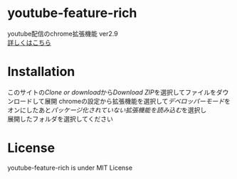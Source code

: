 # youtube-feature-rich
youtube配信のchrome拡張機能 ver2.9<br>
[詳しくはこちら](https://blog.yuki0311.com/youtube-feature-rich-v1/ "詳しくはこちら")

# Installation
このサイトの*Clone or download*から*Download ZIP*を選択してファイルをダウンロードして展開
chromeの設定から拡張機能を選択して*デベロッパーモード*をオンにしたあと*パッケージ化されていない拡張機能を読み込む*を選択し  
展開したフォルダを選択してください  

# License
youtube-feature-rich is under MIT License
